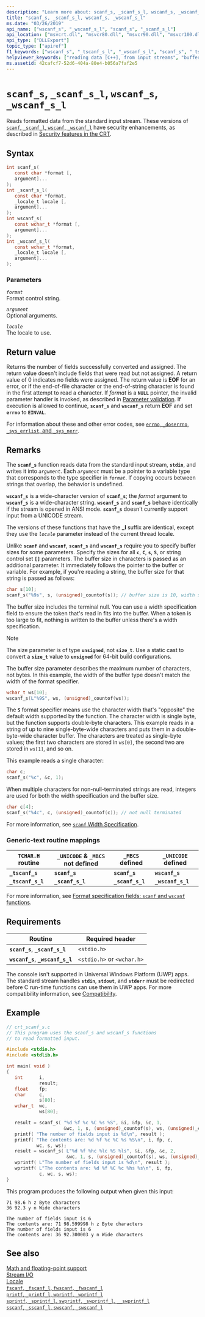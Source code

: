 ```yaml
---
description: "Learn more about: scanf_s, _scanf_s_l, wscanf_s, _wscanf_s_l"
title: "scanf_s, _scanf_s_l, wscanf_s, _wscanf_s_l"
ms.date: "03/26/2019"
api_name: ["wscanf_s", "_wscanf_s_l", "scanf_s", "_scanf_s_l"]
api_location: ["msvcrt.dll", "msvcr80.dll", "msvcr90.dll", "msvcr100.dll", "msvcr100_clr0400.dll", "msvcr110.dll", "msvcr110_clr0400.dll", "msvcr120.dll", "msvcr120_clr0400.dll", "ucrtbase.dll"]
api_type: ["DLLExport"]
topic_type: ["apiref"]
f1_keywords: ["wscanf_s", "_tscanf_s_l", "_wscanf_s_l", "scanf_s", "_tscanf_s", "_scanf_s_l"]
helpviewer_keywords: ["reading data [C++], from input streams", "buffers [C++], buffer overruns", "_scanf_s_l function", "_wscanf_s_l function", "tscanf_s_l function", "tscanf_s function", "scanf_s function", "data [C++], reading from input stream", "wscanf_s function", "_tscanf_s_l function", "_tscanf_s function", "scanf_s_l function", "formatted data [C++], from input streams", "wscanf_s_l function", "buffers [C++], avoiding overruns"]
ms.assetid: 42cafcf7-52d6-404a-80e4-b056a7faf2e5
---
```

# `scanf_s`, `_scanf_s_l`, `wscanf_s`, `_wscanf_s_l`

Reads formatted data from the standard input stream. These versions of [`scanf`, `_scanf_l`, `wscanf`, `_wscanf_l`](scanf-scanf-l-wscanf-wscanf-l.md) have security enhancements, as described in [Security features in the CRT](../security-features-in-the-crt.md).

## Syntax

```C
int scanf_s(
   const char *format [,
   argument]...
);
int _scanf_s_l(
   const char *format,
   _locale_t locale [,
   argument]...
);
int wscanf_s(
   const wchar_t *format [,
   argument]...
);
int _wscanf_s_l(
   const wchar_t *format,
   _locale_t locale [,
   argument]...
);
```

### Parameters

*`format`*\
Format control string.

*`argument`*\
Optional arguments.

*`locale`*\
The locale to use.

## Return value

Returns the number of fields successfully converted and assigned. The return value doesn't include fields that were read but not assigned. A return value of 0 indicates no fields were assigned. The return value is **EOF** for an error, or if the end-of-file character or the end-of-string character is found in the first attempt to read a character. If *format* is a **`NULL`** pointer, the invalid parameter handler is invoked, as described in [Parameter validation](../parameter-validation.md). If execution is allowed to continue, **`scanf_s`** and **`wscanf_s`** return **EOF** and set **`errno`** to **`EINVAL`**.

For information about these and other error codes, see [`errno`, `_doserrno`, `_sys_errlist`, and `_sys_nerr`](../errno-doserrno-sys-errlist-and-sys-nerr.md).

## Remarks

The **`scanf_s`** function reads data from the standard input stream, **`stdin`**, and writes it into *`argument`*. Each *`argument`* must be a pointer to a variable type that corresponds to the type specifier in *`format`*. If copying occurs between strings that overlap, the behavior is undefined.

**`wscanf_s`** is a wide-character version of **`scanf_s`**; the *format* argument to **`wscanf_s`** is a wide-character string. **`wscanf_s`** and **`scanf_s`** behave identically if the stream is opened in ANSI mode. **`scanf_s`** doesn't currently support input from a UNICODE stream.

The versions of these functions that have the **_l** suffix are identical, except they use the *`locale`* parameter instead of the current thread locale.

Unlike **`scanf`** and **`wscanf`**, **`scanf_s`** and **`wscanf_s`** require you to specify buffer sizes for some parameters. Specify the sizes for all **`c`**, **`C`**, **`s`**, **`S`**, or string control set **`[]`** parameters. The buffer size in characters is passed as an additional parameter. It immediately follows the pointer to the buffer or variable. For example, if you're reading a string, the buffer size for that string is passed as follows:

```C
char s[10];
scanf_s("%9s", s, (unsigned)_countof(s)); // buffer size is 10, width specification is 9
```

The buffer size includes the terminal null. You can use a width specification field to ensure the token that's read in fits into the buffer. When a token is too large to fit, nothing is written to the buffer unless there's a width specification.

> [!NOTE]
> The size parameter is of type **`unsigned`**, not **`size_t`**. Use a static cast to convert a **`size_t`** value to **`unsigned`** for 64-bit build configurations.

The buffer size parameter describes the maximum number of characters, not bytes. In this example, the width of the buffer type doesn't match the width of the format specifier.

```C
wchar_t ws[10];
wscanf_s(L"%9S", ws, (unsigned)_countof(ws));
```

The **`S`** format specifier means use the character width that's "opposite" the default width supported by the function. The character width is single byte, but the function supports double-byte characters. This example reads in a string of up to nine single-byte-wide characters and puts them in a double-byte-wide character buffer. The characters are treated as single-byte values; the first two characters are stored in `ws[0]`, the second two are stored in `ws[1]`, and so on.

This example reads a single character:

```C
char c;
scanf_s("%c", &c, 1);
```

When multiple characters for non-null-terminated strings are read, integers are used for both the width specification and the buffer size.

```C
char c[4];
scanf_s("%4c", c, (unsigned)_countof(c)); // not null terminated
```

For more information, see [`scanf` Width Specification](../scanf-width-specification.md).

### Generic-text routine mappings

|`TCHAR.H` routine|`_UNICODE` & `_MBCS` not defined|`_MBCS` defined|`_UNICODE` defined|
|---------------------|------------------------------------|--------------------|-----------------------|
|**`_tscanf_s`**|**`scanf_s`**|**`scanf_s`**|**`wscanf_s`**|
|**`_tscanf_s_l`**|**`_scanf_s_l`**|**`_scanf_s_l`**|**`_wscanf_s_l`**|

For more information, see [Format specification fields: `scanf` and `wscanf` functions](../format-specification-fields-scanf-and-wscanf-functions.md).

## Requirements

|Routine|Required header|
|-------------|---------------------|
|**`scanf_s`**, **`_scanf_s_l`**|`<stdio.h>`|
|**`wscanf_s`**, **`_wscanf_s_l`**|`<stdio.h>` or `<wchar.h>`|

The console isn't supported in Universal Windows Platform (UWP) apps. The standard stream handles **`stdin`**, **`stdout`**, and **`stderr`** must be redirected before C run-time functions can use them in UWP apps. For more compatibility information, see [Compatibility](../compatibility.md).

## Example

```C
// crt_scanf_s.c
// This program uses the scanf_s and wscanf_s functions
// to read formatted input.

#include <stdio.h>
#include <stdlib.h>

int main( void )
{
   int      i,
            result;
   float    fp;
   char     c,
            s[80];
   wchar_t  wc,
            ws[80];

   result = scanf_s( "%d %f %c %C %s %S", &i, &fp, &c, 1,
                     &wc, 1, s, (unsigned)_countof(s), ws, (unsigned)_countof(ws) );
   printf( "The number of fields input is %d\n", result );
   printf( "The contents are: %d %f %c %C %s %S\n", i, fp, c,
           wc, s, ws);
   result = wscanf_s( L"%d %f %hc %lc %S %ls", &i, &fp, &c, 2,
                      &wc, 1, s, (unsigned)_countof(s), ws, (unsigned)_countof(ws) );
   wprintf( L"The number of fields input is %d\n", result );
   wprintf( L"The contents are: %d %f %C %c %hs %s\n", i, fp,
            c, wc, s, ws);
}
```

This program produces the following output when given this input:

```Input
71 98.6 h z Byte characters
36 92.3 y n Wide characters
```

```Output
The number of fields input is 6
The contents are: 71 98.599998 h z Byte characters
The number of fields input is 6
The contents are: 36 92.300003 y n Wide characters
```

## See also

[Math and floating-point support](../floating-point-support.md)\
[Stream I/O](../stream-i-o.md)\
[Locale](../locale.md)\
[`fscanf`, `_fscanf_l`, `fwscanf`, `_fwscanf_l`](fscanf-fscanf-l-fwscanf-fwscanf-l.md)\
[`printf`, `_printf_l`, `wprintf`, `_wprintf_l`](printf-printf-l-wprintf-wprintf-l.md)\
[`sprintf`, `_sprintf_l`, `swprintf`, `_swprintf_l`, `__swprintf_l`](sprintf-sprintf-l-swprintf-swprintf-l-swprintf-l.md)\
[`sscanf`, `_sscanf_l`, `swscanf`, `_swscanf_l`](sscanf-sscanf-l-swscanf-swscanf-l.md)
